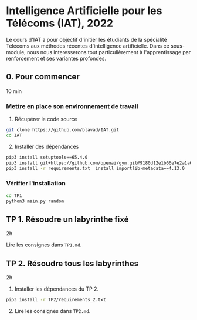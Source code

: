 # Intelligence Artificielle pour les Télécoms (IAT), 2022

Le cours d'IAT a pour objectif d'initier les étudiants de la spécialité Télécoms aux méthodes récentes d'intelligence artificielle. Dans ce sous-module, nous nous interesserons tout particulièrement à l'apprentissage par renforcement et ses variantes profondes. 

## 0. Pour commencer
10 min
### Mettre en place son environnement de travail

1. Récupérer le code source 
```bash
git clone https://github.com/blavad/IAT.git
cd IAT
```

2. Installer des dépendances
```bash
pip3 install setuptools==65.4.0
pip3 install git+https://github.com/openai/gym.git@9180d12e1b66e7e2a1a622614f787a6ec147ac40
pip3 install -r requirements.txt  install importlib-metadata==4.13.0
```

### Vérifier l'installation
```bash
cd TP1
python3 main.py random
```

## TP 1. Résoudre un labyrinthe fixé
2h

Lire les consignes dans `TP1.md`.

## TP 2. Résoudre tous les labyrinthes
2h

1. Installer les dépendances du TP 2. 
```bash
pip3 install -r TP2/requirements_2.txt
```

2. Lire les consignes dans `TP2.md`.
